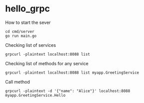 # hello_grpc

How to start the sever
```
cd cmd/server
go run main.go
```

Checking list of services
```
grpcurl -plaintext localhost:8088 list
```

Checking list of methods for any service
```
grpcurl -plaintext localhost:8088 list myapp.GreetingService
```

Call method
```
grpcurl -plaintext -d '{"name": "Alice"}' localhost:8088 myapp.GreetingService.Hello
```